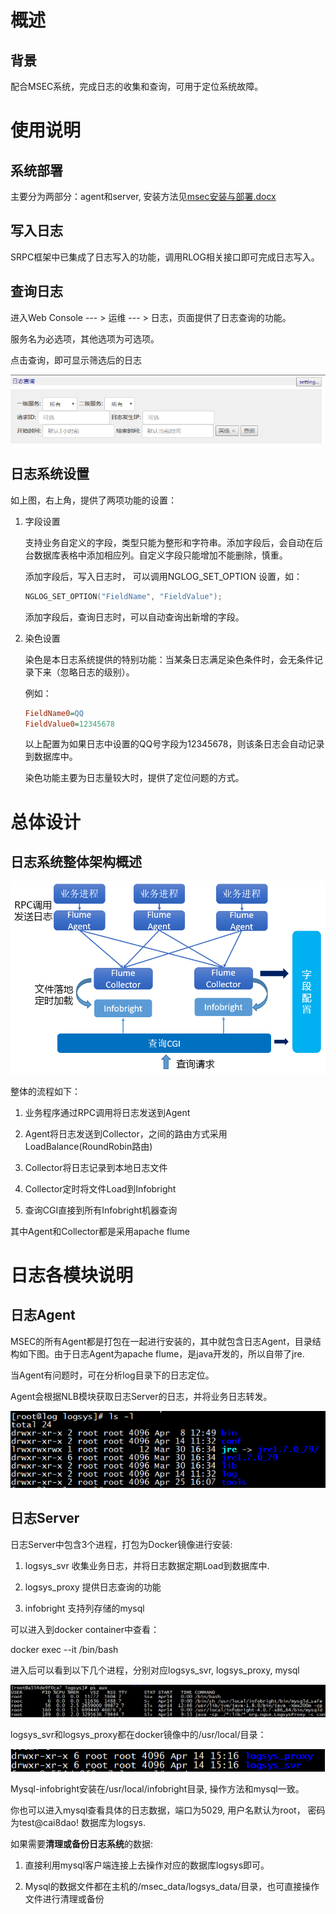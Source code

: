 # 概述
    
## 背景

配合MSEC系统，完成日志的收集和查询，可用于定位系统故障。

# 使用说明
    
## 系统部署

主要分为两部分：agent和server, 安装方法见[msec安装与部署.docx](msec_install_guide.md)

## 写入日志

SRPC框架中已集成了日志写入的功能，调用RLOG相关接口即可完成日志写入。

## 查询日志

进入Web Console --- > 运维 --- > 日志，页面提供了日志查询的功能。

服务名为必选项，其他选项为可选项。

点击查询，即可显示筛选后的日志

![](images/log_service_instruction/image1.png)

## 日志系统设置

如上图，右上角，提供了两项功能的设置：

1.  字段设置

	支持业务自定义的字段，类型只能为整形和字符串。添加字段后，会自动在后台数据库表格中添加相应列。自定义字段只能增加不能删除，慎重。
	
	添加字段后，写入日志时， 可以调用NGLOG_SET_OPTION 设置，如：
	
	```c++
	NGLOG_SET_OPTION("FieldName", "FieldValue");
	```
	
	添加字段后，查询日志时，可以自动查询出新增的字段。

2.  染色设置

	染色是本日志系统提供的特别功能：当某条日志满足染色条件时，会无条件记录下来（忽略日志的级别）。

	例如：
	
	```ini
	FieldName0=QQ
	FieldValue0=12345678
	```
	
	以上配置为如果日志中设置的QQ号字段为12345678，则该条日志会自动记录到数据库中。
	
	染色功能主要为日志量较大时，提供了定位问题的方式。

# 总体设计
    
## 日志系统整体架构概述

![](images/log_service_instruction/image2.png)

整体的流程如下：  
1. 业务程序通过RPC调用将日志发送到Agent

2. Agent将日志发送到Collector，之间的路由方式采用LoadBalance(RoundRobin路由)

3. Collector将日志记录到本地日志文件

4. Collector定时将文件Load到Infobright

5. 查询CGI直接到所有Infobright机器查询

其中Agent和Collector都是采用apache flume

#  日志各模块说明

##  日志Agent

MSEC的所有Agent都是打包在一起进行安装的，其中就包含日志Agent，目录结构如下图。由于日志Agent为apache
flume，是java开发的，所以自带了jre.

当Agent有问题时，可在分析log目录下的日志定位。

Agent会根据NLB模块获取日志Server的日志，并将业务日志转发。

![](images/log_service_instruction/image3.png)

## 日志Server

日志Server中包含3个进程，打包为Docker镜像进行安装:

1.  logsys_svr 收集业务日志，并将日志数据定期Load到数据库中.

2.  logsys_proxy 提供日志查询的功能

3.  infobright 支持列存储的mysql

可以进入到docker container中查看：

docker exec --it <container id> /bin/bash

进入后可以看到以下几个进程，分别对应logsys_svr, logsys_proxy, mysql

![](images/log_service_instruction/image4.png)

logsys_svr和logsys_proxy都在docker镜像中的/usr/local/目录：

![](images/log_service_instruction/image5.png)

Mysql-infobright安装在/usr/local/infobright目录, 操作方法和mysql一致。

你也可以进入mysql查看具体的日志数据，端口为5029, 用户名默认为root， 密码为test@cai8dao! 数据库为logsys.

如果需要**清理或备份日志系统**的数据:

1.  直接利用mysql客户端连接上去操作对应的数据库logsys即可。

2.  Mysql的数据文件都在主机的/msec_data/logsys_data/目录，也可直接操作文件进行清理或备份

